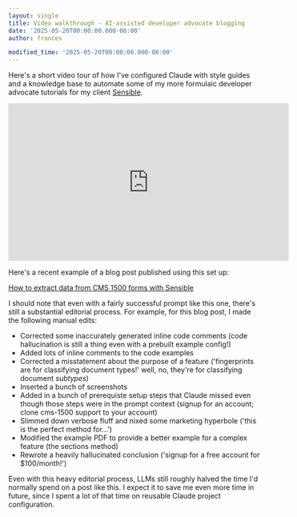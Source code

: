```yaml
---
layout: single
title: Video walkthrough - AI-assisted developer advocate blogging
date: '2025-05-20T00:00:00.000-08:00'
author: frances

modified_time: '2025-05-20T00:00:00.000-08:00'
---
```


Here's a short video tour of how I've configured Claude with style guides and a knowledge base to automate some of my more formulaic developer advocate tutorials for my client [Sensible](https://www.sensible.so/). 


<iframe width="560" height="315" src="https://www.youtube.com/embed/5I0nG5c2Bc0?vq=720" frameborder="0" allow="accelerometer; autoplay; clipboard-write; encrypted-media; gyroscope; picture-in-picture" allowfullscreen></iframe>



Here's a recent example of a blog post published using this set up:

[How to extract data from CMS 1500 forms with Sensible](https://www.sensible.so/blog/how-to-extract-data-from-cms-1500-forms-with-sensible)


I should note that even with a fairly successful prompt like this one, there's still a substantial editorial process. For example, for this blog post, I made the following manual edits:

- Corrected some inaccurately generated inline code comments (code hallucination is still a thing even with a prebuilt example config!)
- Added lots of inline comments to the code examples
- Corrected a misstatement about the purpose of a feature ('fingerprints are for classifying document types!' well, no, they're for classifying document *subtypes*)
- Inserted a bunch of screenshots
- Added in a bunch of prerequiste setup steps that Claude missed even though those steps were in the prompt context (signup for an account; clone cms-1500 support to your account)
- Slimmed down verbose fluff and nixed some marketing hyperbole ('this is the perfect method for...')
- Modified the example PDF to provide a better example for a complex feature (the sections method)
- Rewrote a heavily hallucinated conclusion ('signup for a free account for $100/month!')


Even with this heavy editorial process, LLMs still roughly halved the time I'd normally spend on a post like this. I expect it to save me even more time in future, since I spent a lot of that time on reusable Claude project configuration.

